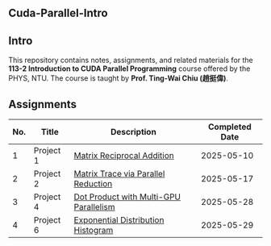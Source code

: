 Cuda-Parallel-Intro
---

## Intro

This repository contains notes, assignments, and related materials for the **113-2 Introduction to CUDA Parallel Programming** course offered by the PHYS, NTU. The course is taught by **Prof. Ting-Wai Chiu (趙挺偉)**.

## Assignments

| No. | Title       | Description                                                                 | Completed Date |
|-----|-------------|-----------------------------------------------------------------------------|----------------|
| 1   | Project 1   | [Matrix Reciprocal Addition](./assignments/hw1)                             | 2025-05-10     |
| 2   | Project 2   | [Matrix Trace via Parallel Reduction](./assignments/hw2)                    | 2025-05-17     |
| 3   | Project 4   | [Dot Product with Multi-GPU Parallelism](./assignments/hw4)                 | 2025-05-28     |
| 4   | Project 6   | [Exponential Distribution Histogram](./assignments/hw6)                     | 2025-05-29     |